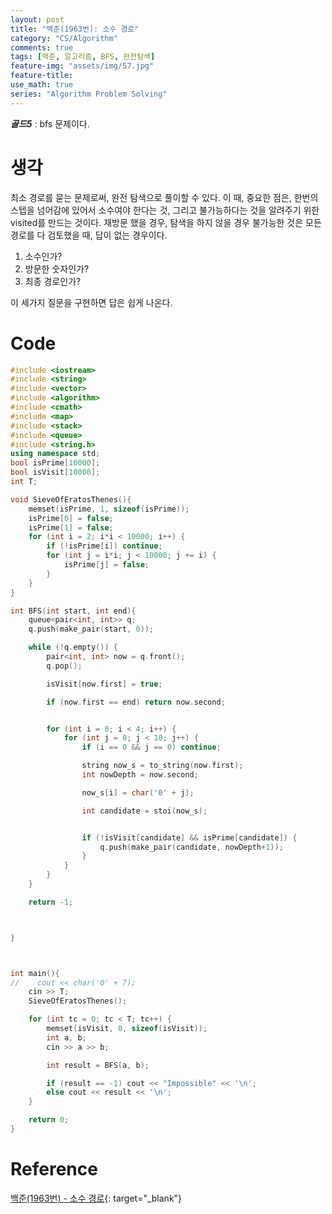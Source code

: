 ```yaml
---
layout: post
title: "백준(1963번): 소수 경로"
category: "CS/Algorithm"
comments: true
tags: [백준, 알고리즘, BFS, 완전탐색]
feature-img: "assets/img/57.jpg"
feature-title:
use_math: true
series: "Algorithm Problem Solving"
---
```


**_골드5_** : bfs 문제이다.

# 생각

최소 경로를 묻는 문제로써, 완전 탐색으로 풀이할 수 있다. 이 때, 중요한 점은, 한번의 스텝을 넘어감에 있어서 소수여야 한다는 것, 그리고 불가능하다는 것을 알려주기 위한 visited를 만드는 것이다. 재방문 했을 경우, 탐색을 하지 않을 경우 불가능한 것은 모든 경로를 다 검토했을 때, 답이 없는 경우이다.

1. 소수인가?
2. 방문한 숫자인가?
3. 최종 경로인가?

이 세가지 질문을 구현하면 답은 쉽게 나온다.

# Code

```c++
#include <iostream>
#include <string>
#include <vector>
#include <algorithm>
#include <cmath>
#include <map>
#include <stack>
#include <queue>
#include <string.h>
using namespace std;
bool isPrime[10000];
bool isVisit[10000];
int T;

void SieveOfEratosThenes(){
    memset(isPrime, 1, sizeof(isPrime));
    isPrime[0] = false;
    isPrime[1] = false;
    for (int i = 2; i*i < 10000; i++) {
        if (!isPrime[i]) continue;
        for (int j = i*i; j < 10000; j += i) {
            isPrime[j] = false;
        }
    }
}

int BFS(int start, int end){
    queue<pair<int, int>> q;
    q.push(make_pair(start, 0));

    while (!q.empty()) {
        pair<int, int> now = q.front();
        q.pop();

        isVisit[now.first] = true;

        if (now.first == end) return now.second;


        for (int i = 0; i < 4; i++) {
            for (int j = 0; j < 10; j++) {
                if (i == 0 && j == 0) continue;

                string now_s = to_string(now.first);
                int nowDepth = now.second;

                now_s[i] = char('0' + j);

                int candidate = stoi(now_s);


                if (!isVisit[candidate] && isPrime[candidate]) {
                    q.push(make_pair(candidate, nowDepth+1));
                }
            }
        }
    }

    return -1;



}



int main(){
//    cout << char('0' + 7);
    cin >> T;
    SieveOfEratosThenes();

    for (int tc = 0; tc < T; tc++) {
        memset(isVisit, 0, sizeof(isVisit));
        int a, b;
        cin >> a >> b;

        int result = BFS(a, b);

        if (result == -1) cout << "Impossible" << '\n';
        else cout << result << '\n';
    }

    return 0;
}

```

# Reference

[백준(1963번) - 소수 경로](https://www.acmicpc.net/problem/1963){: target="\_blank"}

